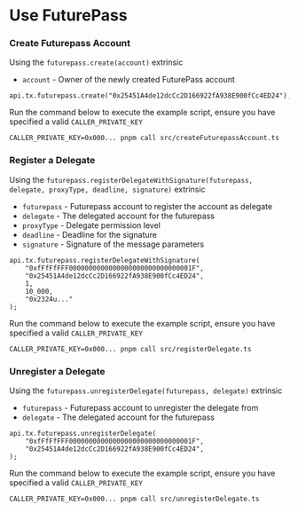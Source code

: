 # Use FuturePass

### Create Futurepass Account

Using the `futurepass.create(account)` extrinsic

- `account` - Owner of the newly created FuturePass account

```
api.tx.futurepass.create("0x25451A4de12dcCc2D166922fA938E900fCc4ED24");
```

Run the command below to execute the example script, ensure you have specified a valid `CALLER_PRIVATE_KEY`

```
CALLER_PRIVATE_KEY=0x000... pnpm call src/createFuturepassAccount.ts
```

### Register a Delegate

Using the `futurepass.registerDelegateWithSignature(futurepass, delegate, proxyType, deadline, signature)` extrinsic

- `futurepass` - Futurepass account to register the account as delegate
- `delegate` - The delegated account for the futurepass
- `proxyType` - Delegate permission level
- `deadline` - Deadline for the signature
- `signature` - Signature of the message parameters

```
api.tx.futurepass.registerDelegateWithSignature(
    "0xfFfFfFFF0000000000000000000000000000001F",
    "0x25451A4de12dcCc2D166922fA938E900fCc4ED24",
    1,
    10_000,
    "0x2324u..."
);
```

Run the command below to execute the example script, ensure you have specified a valid `CALLER_PRIVATE_KEY`

```
CALLER_PRIVATE_KEY=0x000... pnpm call src/registerDelegate.ts
```

### Unregister a Delegate

Using the `futurepass.unregisterDelegate(futurepass, delegate)` extrinsic

- `futurepass` - Futurepass account to unregister the delegate from
- `delegate` - The delegated account for the futurepass

```
api.tx.futurepass.unregisterDelegate(
    "0xfFfFfFFF0000000000000000000000000000001F",
    "0x25451A4de12dcCc2D166922fA938E900fCc4ED24",
);
```

Run the command below to execute the example script, ensure you have specified a valid `CALLER_PRIVATE_KEY`

```
CALLER_PRIVATE_KEY=0x000... pnpm call src/unregisterDelegate.ts
```

